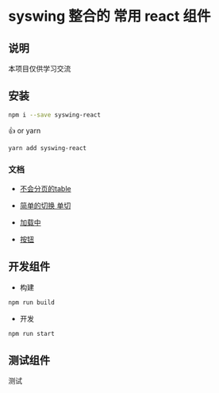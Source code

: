 # syswing 整合的 常用 **react** 组件

## 说明

本项目仅供学习交流

## 安装

```bash
npm i --save syswing-react
```

👍 or yarn

```bash
yarn add syswing-react
```

### 文档

* [不会分页的table](https://github.com/syswing/syswing-react/blob/master/src/Table/README.md)
  
* [简单的切换 单切](https://github.com/syswing/syswing-react/blob/master/src/Tab/README.md)

* [加载中](https://github.com/syswing/syswing-react/blob/master/src/Loadings/README.md)

* [按钮](https://github.com/syswing/syswing-react/blob/master/src/Buttons/README.md)

## 开发组件

* 构建

```bash
npm run build
```

* 开发

```bash
npm run start
```

## 测试组件

测试
